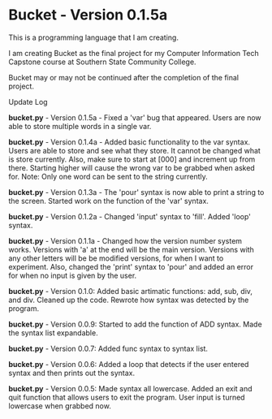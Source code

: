 # Bucket - Version 0.1.5a
This is a programming language that I am creating.

I am creating Bucket as the final project for my Computer Information Tech Capstone course at Southern State Community College.

Bucket may or may not be continued after the completion of the final project.


Update Log

**bucket.py** - Version 0.1.5a - Fixed a 'var' bug that appeared. Users are now able to store multiple words in a single var.

**bucket.py** - Version 0.1.4a - Added basic functionality to the var syntax. Users are able to store and see what they store. It cannot be changed what is store currently. Also, make sure to start at [000] and increment up from there. Starting higher will cause the wrong var to be grabbed when asked for. Note: Only one word can be sent to the string currently.

**bucket.py** - Version 0.1.3a - The 'pour' syntax is now able to print a string to the screen. Started work on the function of the 'var' syntax.

**bucket.py** - Version 0.1.2a - Changed 'input' syntax to 'fill'. Added 'loop' syntax.

**bucket.py** - Version 0.1.1a - Changed how the version number system works. Versions with 'a' at the end will be the main version. Versions with any other letters will be be modified versions, for when I want to experiment. Also, changed the 'print' syntax to 'pour' and added an error for when no input is given by the user.

**bucket.py** - Version 0.1.0: Added basic artimatic functions: add, sub, div, and div. Cleaned up the code. Rewrote how syntax was detected by the program.

**bucket.py** - Version 0.0.9: Started to add the function of ADD syntax. Made the syntax list expandable.

**bucket.py** - Version 0.0.7: Added func syntax to syntax list.

**bucket.py** - Version 0.0.6: Added a loop that detects if the user entered syntax and then prints out the syntax.

**bucket.py** - Version 0.0.5: Made syntax all lowercase. Added an exit and quit function that allows users to exit the program. User input is turned lowercase when grabbed now.
